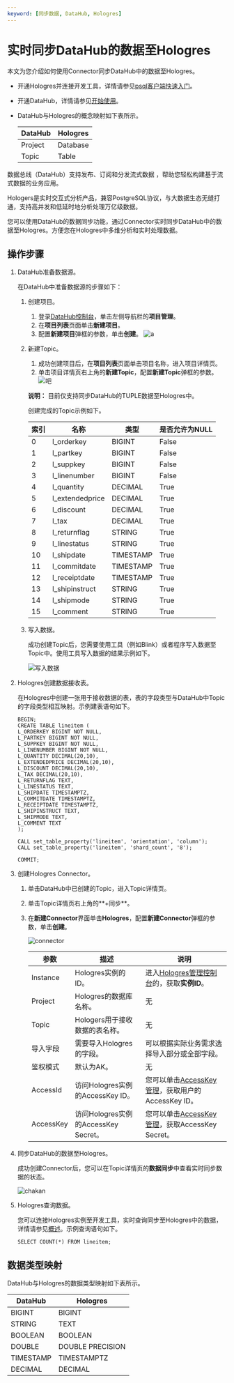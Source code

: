 ```yaml
---
keyword: [同步数据, DataHub, Hologres]
---
```


# 实时同步DataHub的数据至Hologres

本文为您介绍如何使用Connector同步DataHub中的数据至Hologres。

-   开通Hologres并连接开发工具，详情请参见[psql客户端快速入门](/cn.zh-CN/快速入门/psql客户端快速入门.md)。
-   开通DataHub，详情请参见[开始使用](https://help.aliyun.com/document_detail/158783.html?spm=a2c4g.11186623.6.554.5b102a1291IdbD)。
-   DataHub与Hologres的概念映射如下表所示。

    |DataHub|Hologres|
    |-------|--------|
    |Project|Database|
    |Topic|Table|


数据总线（DataHub）支持发布、订阅和分发流式数据 ，帮助您轻松构建基于流式数据的业务应用。

Hologers是实时交互式分析产品，兼容PostgreSQL协议，与大数据生态无缝打通，支持高并发和低延时地分析处理万亿级数据。

您可以使用DataHub的数据同步功能，通过Connector实时同步DataHub中的数据至Hologres。方便您在Hologres中多维分析和实时处理数据。

## 操作步骤

1.  DataHub准备数据源。

    在DataHub中准备数据源的步骤如下：

    1.  创建项目。

        1.  登录[DataHub控制台](https://dhsnext.console.aliyun.com/cn-hangzhou/projects?spm=5176.cndatahub.0.0.677af05eXclMic)，单击左侧导航栏的**项目管理**。
        2.  在**项目列表**页面单击**新建项目**。
        3.  配置**新建项目**弹框的参数，单击**创建**。
        ![a](https://static-aliyun-doc.oss-cn-hangzhou.aliyuncs.com/assets/img/zh-CN/2399209951/p129088.png)

    2.  新建Topic。

        1.  成功创建项目后，在**项目列表**页面单击项目名称，进入项目详情页。
        2.  单击项目详情页右上角的**新建Topic**，配置**新建Topic**弹框的参数。
        ![吧](https://static-aliyun-doc.oss-cn-hangzhou.aliyuncs.com/assets/img/zh-CN/2399209951/p129089.png)

        **说明：** 目前仅支持同步DataHub的TUPLE数据至Hologres中。

        创建完成的Topic示例如下。

        |索引|名称|类型|是否允许为NULL|
        |--|--|--|---------|
        |0|l\_orderkey|BIGINT|False|
        |1|l\_partkey|BIGINT|False|
        |2|l\_suppkey|BIGINT|False|
        |3|l\_linenumber|BIGINT|False|
        |4|l\_quantity|DECIMAL|True|
        |5|l\_extendedprice|DECIMAL|True|
        |6|l\_discount|DECIMAL|True|
        |7|l\_tax|DECIMAL|True|
        |8|l\_returnflag|STRING|True|
        |9|l\_linestatus|STRING|True|
        |10|l\_shipdate|TIMESTAMP|True|
        |11|l\_commitdate|TIMESTAMP|True|
        |12|l\_receiptdate|TIMESTAMP|True|
        |13|l\_shipinstruct|STRING|True|
        |14|l\_shipmode|STRING|True|
        |15|l\_comment|STRING|True|

    3.  写入数据。

        成功创建Topic后，您需要使用工具（例如Blink）或者程序写入数据至Topic中。使用工具写入数据的结果示例如下。

        ![写入数据](https://static-aliyun-doc.oss-cn-hangzhou.aliyuncs.com/assets/img/zh-CN/2399209951/p129091.png)

2.  Hologres创建数据接收表。

    在Hologres中创建一张用于接收数据的表，表的字段类型与DataHub中Topic的字段类型相互映射。示例建表语句如下。

    ```
    BEGIN;
    CREATE TABLE lineitem ( 
    L_ORDERKEY BIGINT NOT NULL,
    L_PARTKEY BIGINT NOT NULL,
    L_SUPPKEY BIGINT NOT NULL,
    L_LINENUMBER BIGINT NOT NULL,
    L_QUANTITY DECIMAL(20,10),
    L_EXTENDEDPRICE DECIMAL(20,10),
    L_DISCOUNT DECIMAL(20,10),
    L_TAX DECIMAL(20,10),
    L_RETURNFLAG TEXT,
    L_LINESTATUS TEXT,
    L_SHIPDATE TIMESTAMPTZ,
    L_COMMITDATE TIMESTAMPTZ,
    L_RECEIPTDATE TIMESTAMPTZ,
    L_SHIPINSTRUCT TEXT,
    L_SHIPMODE TEXT,
    L_COMMENT TEXT
    );
    
    CALL set_table_property('lineitem', 'orientation', 'column');
    CALL set_table_property('lineitem', 'shard_count', '8');
    
    COMMIT;
    ```

3.  创建Hologres Connector。

    1.  单击DataHub中已创建的Topic，进入Topic详情页。

    2.  单击Topic详情页右上角的**+同步**。

    3.  在**新建Connector**界面单击**Hologres**，配置**新建Connector**弹框的参数，单击**创建**。

        ![connector](https://static-aliyun-doc.oss-cn-hangzhou.aliyuncs.com/assets/img/zh-CN/3399209951/p129426.png)

        |参数|描述|说明|
        |--|--|--|
        |Instance|Hologres实例的ID。|进入[Hologres管理控制台](https://hologram.console.aliyun.com/#/instance)的，获取**实例ID**。|
        |Project|Hologres的数据库名称。|无|
        |Topic|Hologers用于接收数据的表名称。|无|
        |导入字段|需要导入Hologres的字段。|可以根据实际业务需求选择导入部分或全部字段。|
        |鉴权模式|默认为AK。|无|
        |AccessId|访问Hologres实例的AccessKey ID。|您可以单击[AccessKey 管理](https://usercenter.console.aliyun.com/?spm=5176.2020520153.nav-right.dak.3bcf415dCWGUBj#/manage/ak)，获取用户的AccessKey ID。|
        |AccessKey|访问Hologres实例的AccessKey Secret。|您可以单击[AccessKey 管理](https://usercenter.console.aliyun.com/?spm=5176.2020520153.nav-right.dak.3bcf415dCWGUBj#/manage/ak)，获取AccessKey Secret。|

4.  同步DataHub的数据至Hologres。

    成功创建Connector后，您可以在Topic详情页的**数据同步**中查看实时同步数据的状态。

    ![chakan](https://static-aliyun-doc.oss-cn-hangzhou.aliyuncs.com/assets/img/zh-CN/3399209951/p129356.png)

5.  Hologres查询数据。

    您可以连接Hologres实例至开发工具，实时查询同步至Hologres中的数据，详情请参见[概述](/cn.zh-CN/常见开发工具/概述.md)。示例查询语句如下。

    ```
    SELECT COUNT(*) FROM lineitem;
    ```


## 数据类型映射

DataHub与Hologres的数据类型映射如下表所示。

|DataHub|Hologres|
|-------|--------|
|BIGINT|BIGINT|
|STRING|TEXT|
|BOOLEAN|BOOLEAN|
|DOUBLE|DOUBLE PRECISION|
|TIMESTAMP|TIMESTAMPTZ|
|DECIMAL|DECIMAL|

